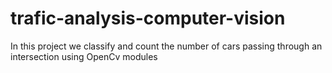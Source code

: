 # trafic-analysis-computer-vision
In this project we classify and count the number of cars passing through an intersection using OpenCv modules
